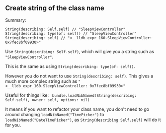 ## Create string of the class name

Summary:
```
String(describing: Self.self) // "SleepViewController"
String(describing: type(of: self)) // "SleepViewController"
String(describing: self) // "<__lldb_expr_160.SleepViewController: 0x7fec8bf09930>"
```

Use `String(describing: Self.self)`, which will give you a string such as `"SleepViewController"`.

This is the same as using `String(describing: type(of: self))`.

However you do not want to use `String(describing: self)`. This gives a much more complex string such as `"<__lldb_expr_160.SleepViewController: 0x7fec8bf09930>"`


Useful for things like: ` bundle.loadNibNamed(String(describing: Self.self), owner: self, options: nil)`

It means if you want to refactor your class name, you don't need to go around changing `loadNibNamed("TimePicker")` to `loadNibNamed("DateTimePicker")`, as `String(describing Self.self)` will do it for you.

